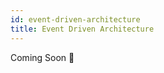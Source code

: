 ```yaml
---
id: event-driven-architecture
title: Event Driven Architecture
---
```


Coming Soon 👀

<!-- https://aws.amazon.com/event-driven-architecture/ -->

